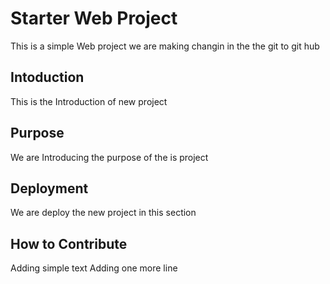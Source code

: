 # Starter Web Project
This is a simple Web project
we are making changin in the the git to git hub

## Intoduction
This is the Introduction of new project 

## Purpose

We are Introducing the purpose of the is project

## Deployment

We are deploy the new project in this section

## How to Contribute

Adding simple text
Adding one more line